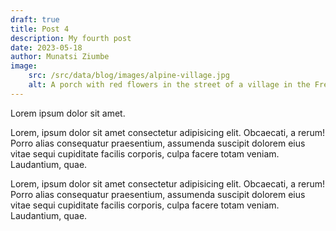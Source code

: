 ```yaml
---
draft: true
title: Post 4
description: My fourth post
date: 2023-05-18
author: Munatsi Ziumbe
image: 
    src: /src/data/blog/images/alpine-village.jpg
    alt: A porch with red flowers in the street of a village in the French Alps
---
```

Lorem ipsum dolor sit amet.

Lorem, ipsum dolor sit amet consectetur adipisicing elit. Obcaecati, a rerum! Porro alias consequatur praesentium, assumenda suscipit dolorem eius vitae sequi cupiditate facilis corporis, culpa facere totam veniam. Laudantium, quae.

Lorem, ipsum dolor sit amet consectetur adipisicing elit. Obcaecati, a rerum! Porro alias consequatur praesentium, assumenda suscipit dolorem eius vitae sequi cupiditate facilis corporis, culpa facere totam veniam. Laudantium, quae.
